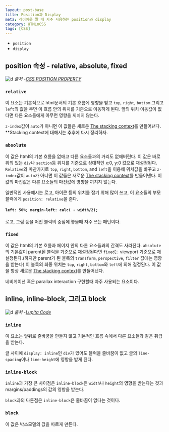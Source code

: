 ```yaml
---
layout: post-base
title: Position과 Display
meta: 레이아웃 짤 때 자주 사용하는 position과 display
category: HTMLnCSS
tags: [CSS]
---
```

* `position`
* `display`

## position 속성 - relative, absolute, fixed

![d]({{site.baseurl}}/img/21-10-05-position.png)
_출처 -[CSS POSITION PROPERTY](https://medium.com/baakademi/css-position-property-69d0596baf3c)_

### `relative`

이 요소는 기본적으로 html문서의 기본 흐름에 영향을 받고 `top`, `right`, `bottom` 그리고 `left`의 값을 주면 이 흐름 안의 위치를 기준으로 이동하게 된다. 앞의 위치 이동값이 없다면 다른 요소들에게 아무런 영향을 끼치지 않는다.

`z-index`값이 `auto`가 아니면 이 값들은 새로운 [The stacking context](https://developer.mozilla.org/en-US/docs/Web/CSS/CSS_Positioning/Understanding_z_index/The_stacking_context)를 만들어낸다. **Stacking context에 대해서는 추후에 다시 정리하자.

### `absolute`

이 값은 html의 기본 흐름을 없애고 다른 요소들과의 거리도 없애버린다. 이 값은 바로 위의 있는 `div`나 `section`등 위치를 기준으로 상대적인 x:0, y:0 값으로 재설정된다. `Relative`와 마찬가지로 `top`, `right`, `bottom`, and `left`을 이용해 위치값을 바꾸고 `z-index`값이 `auto`가 아니면 이 값들은 새로운 [The stacking context](https://developer.mozilla.org/en-US/docs/Web/CSS/CSS_Positioning/Understanding_z_index/The_stacking_context)를 만들어낸다. 이 값의 마진값은 다른 요소들의 마진값에 영향을 끼치지 않는다.

일반적인 사용예시는 로고, 아이콘 등의 위치를 잡기 위해 많이 쓰고, 이 요소들의 부모 블럭에게 `position: relative`을 준다.

#### `left: 50%; margin-left: calc( - width/2);`

로고, 그림 등을 어떤 블럭의 중심에 놓을때 자주 쓰는 패턴이다.

### `fixed`

이 값은 html의 기본 흐름과 페이지 안의 다른 요소들과의 간격도 사라진다. `absolute`의 기본값이 parent된 블럭을 기준으로 재설정된다면 `fixed`는 viewport 기준으로 재설정된다.(하지만 parent가 된 블록의 `transform`, `perspective`, `filter` 값에는 영향을 받는다)  이 블록의 최종 위치는 `top`, `right`, `bottom`와 `left`에 의해 결정된다. 이 값을 항상 새로운 [The stacking context](https://developer.mozilla.org/en-US/docs/Web/CSS/CSS_Positioning/Understanding_z_index/The_stacking_context)를 만들어낸다.

네비게이션 혹은 parallax interaction 구현할때 자주 사용되는 요소이다.

## inline, inline-block, 그리고 block

![d]({{site.baseurl}}/img/21-10-05-display.jpg)
_출처 -[Lupita Code](https://dev.to/lupitacode/la-propiedad-display-en-css-1b6a)_

### `inline`

이 요소는 앞뒤로 줄바꿈을 만들지 않고 기본적인 흐름 속에서 다른 요소들과 같은 취급을 받는다.

글 사이에 `display: inline`인 `div`가 있어도 블럭을 줄바꿈이 없고 글의 `line-spacing`이나 `line-height`에 영향을 받게 된다.

### `inline-block`

`inline`과 가장 큰 차이점은 `inline-block`은 `width`나 `height`의 영향을 받는다는 것과 margins/paddings의 값의 영향을 받는다.

`block`과의 다른점은 `inline-block`은 줄바꿈이 없다는 것이다.

### `block`

이 값은 박스모델의 값을 따르게 만든다.
